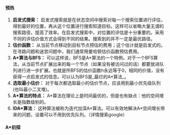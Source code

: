 #### 预热

1. **启发式搜索：**
	启发式搜索就是在状态空间中搜索对每一个搜索位置进行评估，得到最好的位置，再从这个位置进行搜索知道目标。这样可以省略大量无谓的搜索路径，提高了效率。在启发式搜索中，对位置的评估是十分重要的。采用不同的评估价值方式会得到不同的结果。搜索到的并不一定是最优路径。
2. **估价函数：**
	从当前节点移动到目标节点预估的费用；这个估计就是启发式的。在寻路问题和迷宫问题中，我们通常用曼哈顿估价函数预估费用。
3. **A*算法与BFS：**
	可以这样说，BFS是A\*算法的一个特例。对于一个BFS算法，从当前节点扩展出来的每一个节点（如果没有被访问过的话）都要放进队列进行进一步扩展。也就是所BFS的估价函数h永远等于0，相同的价值，没有获得一点启发式的信息。可以认为BFS是_最烂的A\*算法_。
4. **选取最小估价：**
	对于每次都选取最小的估价节点，应该用到最小优先级队列(也叫最小二叉堆)。
5. **A*算法的特点：**
	A*算法在理论上是时间最优的，但是也有缺点：他的空间增长是指数级别的。
6. **IDA*算法：**
	这种算法被称为迭代加深A\*算法。可以有效地解决A*空间增长带来的问题，设置可以不用到优先队列。（详情搜索google）
	
#### A*初探